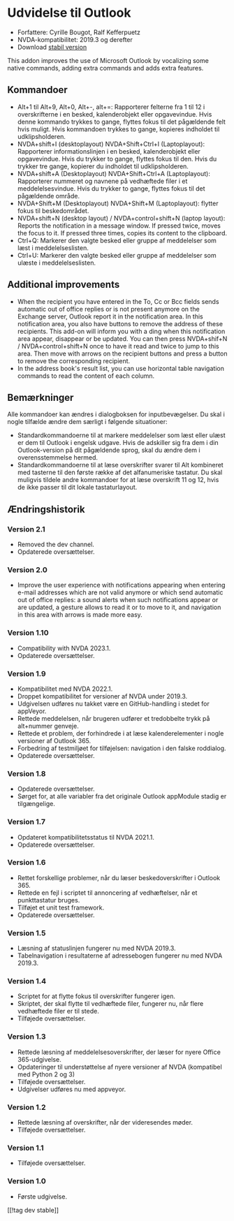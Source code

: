 # Udvidelse til Outlook #

* Forfattere: Cyrille Bougot, Ralf Kefferpuetz
* NVDA-kompatibilitet: 2019.3 og derefter
* Download [stabil version][1]

This addon improves the use of Microsoft Outlook by vocalizing some native
commands, adding extra commands and adds extra features.

## Kommandoer

* Alt+1 til Alt+9, Alt+0, Alt+-, alt+=: Rapporterer felterne fra 1 til 12 i
  overskrifterne i en besked, kalenderobjekt eller opgavevindue. Hvis denne
  kommando trykkes to gange, flyttes fokus til det pågældende felt hvis
  muligt. Hvis kommandoen trykkes to gange, kopieres indholdet til
  udklipsholderen.
* NVDA+shift+I (desktoplayout) NVDA+Shift+Ctrl+I (Laptoplayout): Rapporterer
  informationslinjen i en besked, kalenderobjekt eller opgavevindue. Hvis du
  trykker to gange, flyttes fokus til den. Hvis du trykker tre gange,
  kopierer du indholdet til udklipsholderen.
* NVDA+shift+A (Desktoplayout) NVDA+Shift+Ctrl+A (Laptoplayout): Rapporterer
  nummeret og navnene på vedhæftede filer i et meddelelsesvindue. Hvis du
  trykker to gange, flyttes fokus til det pågældende område.
* NVDA+Shift+M (Desktoplayout) NVDA+Shift+M (Laptoplayout): flytter fokus
  til beskedområdet.
* NVDA+shift+N (desktop layout) / NVDA+control+shift+N (laptop layout):
  Reports the notification in a message window. If pressed twice, moves the
  focus to it. If pressed three times, copies its content to the clipboard.
* Ctrl+Q: Markerer den valgte besked eller gruppe af meddelelser som læst i
  meddelelseslisten.
* Ctrl+U: Markerer den valgte besked eller gruppe af meddelelser som ulæste
  i meddelelseslisten.

## Additional improvements

* When the recipient you have entered in the To, Cc or Bcc fields sends
  automatic out of office replies or is not present anymore on the Exchange
  server, Outlook report it in the notification area. In this notification
  area, you also have buttons to remove the address of these recipients.
  This add-on will inform you with a ding when this notification area
  appear, disappear or be updated. You can then press NVDA+shif+N /
  NVDA+control+shift+N once to have it read and twice to jump to this
  area. Then move with arrows on the recipient buttons and press a button to
  remove the corresponding recipient.
* In the address book's result list, you can use horizontal table navigation
  commands to read the content of each column.
  
## Bemærkninger

Alle kommandoer kan ændres i dialogboksen for inputbevægelser. Du skal i
nogle tilfælde ændre dem særligt i følgende situationer:

* Standardkommandoerne til at markere meddelelser som læst eller ulæst er
  dem til Outlook i engelsk udgave. Hvis de adskiller sig fra dem i din
  Outlook-version på dit pågældende sprog, skal du ændre dem i
  overensstemmelse hermed.
* Standardkommandoerne til at læse overskrifter svarer til Alt kombineret
  med tasterne til den første række af det alfanumeriske tastatur. Du skal
  muligvis tildele andre kommandoer for at læse overskrift 11 og 12, hvis de
  ikke passer til dit lokale tastaturlayout.

## Ændringshistorik

### Version 2.1

* Removed the dev channel.
* Opdaterede oversættelser.

### Version 2.0

* Improve the user experience with notifications appearing when entering
  e-mail addresses which are not valid anymore or which send automatic out
  of office replies: a sound alerts when such notifications appear or are
  updated, a gesture allows to read it or to move to it, and navigation in
  this area with arrows is made more easy.

### Version 1.10

* Compatibility with NVDA 2023.1.
* Opdaterede oversættelser.

### Version 1.9

* Kompatibilitet med NVDA 2022.1.
* Droppet kompatibilitet for versioner af NVDA under 2019.3.
* Udgivelsen udføres nu takket være en GitHub-handling i stedet for
  appVeyor.
* Rettede meddelelsen, når brugeren udfører et tredobbelte trykk på
  alt+nummer genveje.
* Rettede et problem, der forhindrede i at læse kalenderelementer i nogle
  versioner af Outlook 365.
* Forbedring af testmiljøet for tilføjelsen: navigation i den falske
  roddialog.
* Opdaterede oversættelser.

### Version 1.8

* Opdaterede oversættelser.
* Sørget for, at alle variabler fra det originale Outlook appModule stadig
  er tilgængelige.

### Version 1.7

* Opdateret kompatibilitetsstatus til NVDA 2021.1.
* Opdaterede oversættelser.

### Version 1.6

* Rettet forskellige problemer, når du læser beskedoverskrifter i Outlook
  365.
* Rettede en fejl i scriptet til annoncering af vedhæftelser, når et
  punkttastatur bruges.
* Tilføjet et unit test framework.
* Opdaterede oversættelser.

### Version 1.5

* Læsning af statuslinjen fungerer nu med NVDA 2019.3.
* Tabelnavigation i resultaterne af adressebogen fungerer nu med NVDA
  2019.3.

### Version 1.4

* Scriptet for at flytte fokus til overskrifter fungerer igen.
* Skriptet, der skal flytte til vedhæftede filer, fungerer nu, når flere
  vedhæftede filer er til stede.
* Tilføjede oversættelser.

### Version 1.3

* Rettede læsning af meddelelsesoverskrifter, der læser for nyere Office
  365-udgivelse.
* Opdateringer til understøttelse af nyere versioner af NVDA (kompatibel med
  Python 2 og 3)
* Tilføjede oversættelser.
* Udgivelser udføres nu med appveyor.

### Version 1.2

* Rettede læsning af overskrifter, når der videresendes møder.
* Tilføjede oversættelser.

### Version 1.1

* Tilføjede oversættelser.

### Version 1.0

* Første udgivelse.

[[!tag dev stable]]

[1]: https://www.nvaccess.org/addonStore/legacy?file=outlookextended

